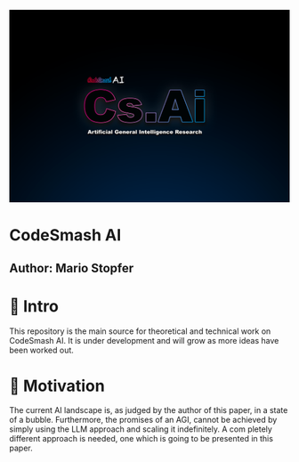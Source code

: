 
![](https://github.com/immmersive/codesmash-ai/blob/main/CsAi.png)

# CodeSmash AI

## Author: Mario Stopfer

# 🔘 Intro

This repository is the main source for theoretical and technical work on CodeSmash AI.
It is under development and will grow as more ideas have been worked out.

# 🔘 Motivation

The current AI landscape is, as judged by the author of this paper, in a state of a bubble.
Furthermore, the promises of an AGI, cannot be achieved by simply using the LLM approach and scaling it indefinitely.
A com pletely different approach is needed, one which is going to be presented in this paper.
